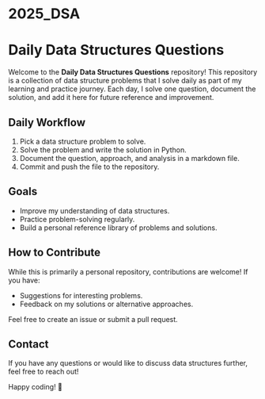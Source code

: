 # 2025_DSA

# Daily Data Structures Questions

Welcome to the **Daily Data Structures Questions** repository! This repository is a collection of data structure problems that I solve daily as part of my learning and practice journey. Each day, I solve one question, document the solution, and add it here for future reference and improvement.

## Daily Workflow
1. Pick a data structure problem to solve.
2. Solve the problem and write the solution in Python.
3. Document the question, approach, and analysis in a markdown file.
4. Commit and push the file to the repository.

## Goals
- Improve my understanding of data structures.
- Practice problem-solving regularly.
- Build a personal reference library of problems and solutions.

## How to Contribute
While this is primarily a personal repository, contributions are welcome! If you have:
- Suggestions for interesting problems.
- Feedback on my solutions or alternative approaches.

Feel free to create an issue or submit a pull request.

## Contact
If you have any questions or would like to discuss data structures further, feel free to reach out!

Happy coding! 🚀







